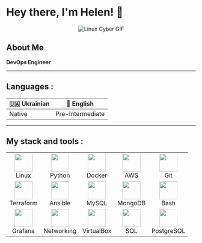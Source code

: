 # Hey there, I'm Helen! 👋
<p align="center">
  <img src="https://media.tenor.com/SgXGawF2YvYAAAAC/linux-computer-os.gif" alt="Linux Cyber GIF"/>
</p>

## About Me 
**DevOps Engineer**

---

## Languages :

|  🇺🇦 **Ukrainian** | 🏴 **English** |
|------------------|------------------|
| Native          | Pre-Intermediate  |

---

## My stack and tools :

<table>
  <tr>
    <td align="center"><img src="https://cdn.jsdelivr.net/gh/devicons/devicon/icons/linux/linux-original.svg" width="48" height="48"/><br>Linux</td>
    <td align="center"><img src="https://cdn.jsdelivr.net/gh/devicons/devicon/icons/python/python-original.svg" width="48" height="48"/><br>Python</td>
    <td align="center"><img src="https://cdn.jsdelivr.net/gh/devicons/devicon/icons/docker/docker-original.svg" width="48" height="48"/><br>Docker</td>
    <td align="center"><img src="https://www.svgrepo.com/show/376356/aws.svg" width="48" height="48"/><br>AWS</td>
    <td align="center"><img src="https://cdn.jsdelivr.net/gh/devicons/devicon/icons/git/git-original.svg" width="48" height="48"/><br>Git</td>
  </tr>
  <tr>
    <td align="center"><img src="https://cdn.jsdelivr.net/gh/devicons/devicon/icons/terraform/terraform-original.svg" width="48" height="48"/><br>Terraform</td>
    <td align="center"><img src="https://cdn.jsdelivr.net/gh/devicons/devicon/icons/ansible/ansible-original.svg" width="48" height="48"/><br>Ansible</td>
    <td align="center"><img src="https://cdn.jsdelivr.net/gh/devicons/devicon/icons/mysql/mysql-original.svg" width="48" height="48"/><br>MySQL</td>
    <td align="center"><img src="https://cdn.jsdelivr.net/gh/devicons/devicon/icons/mongodb/mongodb-original.svg" width="48" height="48"/><br>MongoDB</td>
    <td align="center"><img src="https://cdn.jsdelivr.net/gh/devicons/devicon/icons/bash/bash-original.svg" width="48" height="48"/><br>Bash</td>
  </tr>
  <tr>
    <td align="center"><img src="https://cdn.jsdelivr.net/gh/devicons/devicon/icons/grafana/grafana-original.svg" width="48" height="48"/><br>Grafana</td>
    <td align="center"><img src="https://cdn.jsdelivr.net/gh/devicons/devicon/icons/networkx/networkx-original.svg" width="48" height="48"/><br>Networking</td>
    <td align="center"><img src="https://cdn.jsdelivr.net/gh/devicons/devicon/icons/virtualbox/virtualbox-original.svg" width="48" height="48"/><br>VirtualBox</td>
    <td align="center"><img src="https://cdn.jsdelivr.net/gh/devicons/devicon/icons/sqlite/sqlite-original.svg" width="48" height="48"/><br>SQL</td>
    <td align="center"><img src="https://cdn.jsdelivr.net/gh/devicons/devicon/icons/postgresql/postgresql-original.svg" width="48" height="48"/><br>PostgreSQL</td>
  </tr>
</table>

